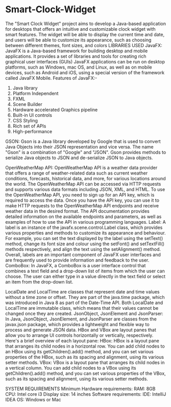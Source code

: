 # Smart-Clock-Widget
The "Smart Clock Widget" project aims to develop a Java-based  application for desktops that offers an intuitive and customizable clock  widget with smart features. The widget will be able to display the current  time and date, and users will be able to customize its appearance, such as choosing between different themes, font sizes, and colors
LIBRARIES USED
JavaFX:
JavaFX is a Java-based framework for building desktop and mobile 
applications. It provides a set of libraries and tools for creating rich 
graphical user interfaces (GUIs)
JavaFX applications can be run on desktop platforms, such as Windows, 
mac OS, and Linux, as well as on mobile devices, such as Android and 
iOS, using a special version of the framework called JavaFX Mobile.
Features of JavaFX:-
1. Java library
2. Platform Independent
3. FXML
4. Scene Builder
5. Hardware accelerated Graphics pipeline
6. Built-in UI controls
7. CSS Styling
8. Rich set of APIs
9. High-performance

GSON:
Gson is a Java library developed by Google that is used to convert Java 
Objects into their JSON representation and vice versa. The name "Gson" 
is a combination of "Google" and "JSON". Gson provides methods to 
serialize Java objects to JSON and de-serialize JSON to Java objects.

OpenWeatherMap API:
OpenWeatherMap API is a weather data provider that offers a range of 
weather-related data such as current weather conditions, forecasts, 
historical data, and more, for various locations around the world. The 
OpenWeatherMap API can be accessed via HTTP requests and supports 
various data formats including JSON, XML, and HTML.
To use the OpenWeatherMap API, you need to sign up for an API key, 
which is required to access the data. Once you have the API key, you can 
use it to make HTTP requests to the OpenWeatherMap API endpoints 
and receive weather data in the desired format. The API documentation 
provides detailed information on the available endpoints and 
parameters, as well as examples of how to use the API in various 
programming languages.
Label: 
A label is an instance of the javafx.scene.control.Label class, which 
provides various properties and methods to customize its appearance 
and behaviour. For example, you can set the text displayed by the label 
using the setText() method, change its font size and colour using the 
setFont() and setTextFill() methods respectively, and align the text using 
the setAlignment() method. Overall, labels are an important component 
of JavaFX user interfaces and are frequently used to provide information 
and feedback to the user.
ComboBox:
In JavaFX, a ComboBox is a user interface control that combines a text 
field and a drop-down list of items from which the user can choose. The 
user can either type in a value directly in the text field or select an item 
from the drop-down list.


LocalDate and LocalTime are classes that represent date and time values 
without a time zone or offset. They are part of the java.time package, 
which was introduced in Java 8 as part of the Date-Time API. Both 
LocalDate and LocalTime are immutable class, which means that their 
values cannot be changed once they are created.
JsonObject, JsonElement and JsonParser:
In Java, JsonObject, JsonElement, and JsonParser are classes from the 
javax.json package, which provides a lightweight and flexible way to 
process and generate JSON data.
HBox and VBox are layout panes that allow you to arrange UI controls 
horizontally or vertically, respectively. Here's a brief overview of each 
layout pane:
HBox: HBox is a layout pane that arranges its child nodes in a 
horizontal row. You can add child nodes to an HBox using its 
getChildren().add() method, and you can set various properties of the 
HBox, such as its spacing and alignment, using its various setter 
methods.
VBox: VBox is a layout pane that arranges its child nodes in a vertical 
column. You can add child nodes to a VBox using its getChildren().add() 
method, and you can set various properties of the VBox, such as its 
spacing and alignment, using its various setter methods.

SYSTEM REQUIREMENTS
Minimum Hardware requirements:
RAM: 8GB 
CPU: Intel core i3 
Display size: 14 inches 
Software requirements:
IDE: IntelliJ IDEA
OS: Windows or Mac
